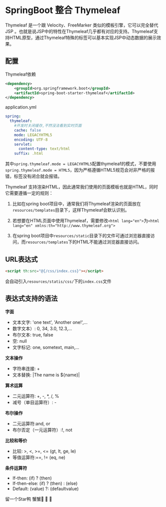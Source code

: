 # SpringBoot 整合 Thymeleaf

Thymeleaf 是一个跟 Velocity、FreeMarker 类似的模板引擎，它可以完全替代 JSP 。也就是说JSP中的特性在Thymeleaf几乎都有对应的支持。Thymeleaf支持HTML原型，通过Thymeleaf特殊的标签可以基本实现JSP中动态数据的展示效果。


## 配置

Thymeleaf依赖

```xml
<dependency>
    <groupId>org.springframework.boot</groupId>
    <artifactId>spring-boot-starter-thymeleaf</artifactId>
</dependency>
```

application.yml

```yaml
spring:
  thymeleaf:
    #开发时关闭缓存,不然没法看到实时页面
    cache: false
    mode: LEGACYHTML5
    encoding: UTF-8
    servlet:
      content-type: text/html
    suffix: .html
```
其中`spring.thymeleaf.mode = LEGACYHTML5`配置thymeleaf的模式，不要使用`spring.thymeleaf.mode = HTML5`，因为严格遵循HTML5规范会对非严格的报错，标签没有闭合就会报错。


Thymeleaf 支持渲染HTML，因此通常我们使用的页面模板也就是HTML，同时它需要遵循一定的规则：

1. 比如在spring boot项目中，通常我们将Thymeleaf渲染的页面放在`resources/templates`目录下，这样Thymeleaf会默认识别。

2. 若想要在HTML页面中使用Thymeleaf，需要修改`<html lang="en">`为`<html lang="en" xmlns:th="http://www.thymeleaf.org">`

3. 在spring boot项目中`resources/static`目录下的文件可通过浏览器直接访问，而`resources/templates`下的HTML不能通过浏览器直接访问。


## URL表达式

```html
<script th:src="@{/css/index.css}"></script>
```

会自动引入`resources/statis/css/`下的`index.css`文件


## 表达式支持的语法

**字面**

- 文本文字: 'one text', 'Another one!',…
- 数字文本）: 0, 34, 3.0, 12.3,…
- 布尔文本: true, false
- 空: null
- 文字标记: one, sometext, main,…

**文本操作**

- 字符串连接: +
- 文本替换: |The name is ${name}|

**算术运算**

- 二元运算符: +, -, *, /, %
- 减号（单目运算符）: -

**布尔操作**

- 二元运算符:and, or
- 布尔否定（一元运算符）:!, not

**比较和等价**

- 比较: >, <, >=, <= (gt, lt, ge, le)
- 等值运算符:==, != (eq, ne)

**条件运算符**
- If-then: (if) ? (then)
- If-then-else: (if) ? (then) : (else)
- Default: (value) ?: (defaultvalue)

留一个Star鸭 蟹蟹🎉 🎉 🎉 
